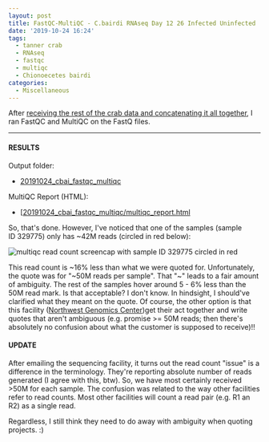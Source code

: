 ```yaml
---
layout: post
title: FastQC-MultiQC - C.bairdi RNAseq Day 12 26 Infected Uninfected
date: '2019-10-24 16:24'
tags:
  - tanner crab
  - RNAseq
  - fastqc
  - multiqc
  - Chionoecetes bairdi
categories:
  - Miscellaneous
---
```

After [receiving the rest of the crab data and concatenating it all together](https://robertslab.github.io/sams-notebook/2019/10/24/Data-Received-C.bairdi-RNAseq-Day9-12-26-Infected-Uninfected.html), I ran FastQC and MultiQC on the FastQ files.



---

#### RESULTS

Output folder:

- [20191024_cbai_fastqc_multiqc](https://gannet.fish.washington.edu/Atumefaciens/20191024_cbai_fastqc_multiqc)

MultiQC Report (HTML):

- [[20191024_cbai_fastqc_multiqc/multiqc_report.html](https://gannet.fish.washington.edu/Atumefaciens/20191024_cbai_fastqc_multiqc/multiqc_report.html)

So, that's done. However, I've noticed that one of the samples (sample ID 329775) only has ~42M reads (circled in red below):

![multiqc read count screencap with sample ID 329775 circled in red](https://github.com/RobertsLab/sams-notebook/blob/master/images/screencaps/20191024_cbai_fastqc_multiqc_read-counts.png?raw=true)

This read count is ~16% less than what we were quoted for. Unfortunately, the quote was for "~50M reads per sample". That "~" leads to a fair amount of ambiguity. The rest of the samples hover around 5 - 6% less than the 50M read mark. Is that acceptable? I don't know. In hindsight, I should've clarified what they meant on the quote. Of course, the other option is that this facility ([Northwest Genomics Center](https://nwgc.gs.washington.edu/))get their act together and write quotes that aren't ambiguous (e.g. promise >= 50M reads; then there's absolutely no confusion about what the customer is supposed to receive)!!

#### UPDATE

After emailing the sequencing facility, it turns out the read count "issue" is a difference in the terminology. They're reporting absolute number of reads generated (I agree with this, btw). So, we have most certainly received >50M for each sample. The confusion was related to the way other facilities refer to read counts. Most other facilities will count a read pair (e.g. R1 an R2) as a single read.

Regardless, I still think they need to do away with ambiguity when quoting projects. :)
